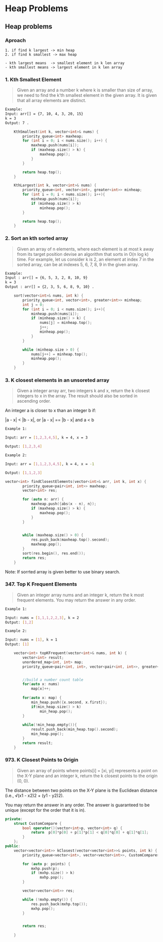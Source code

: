 # Heap Problems

## Heap problems
### Aproach
    1. if find k largest -> min heap
    2. if find k smallest -> max heap

    - kth largest means  -> smallest element in k len array
    - kth smallest means -> largest element in k len array

### 1. Kth Smallest Element
> Given an array and a number k where k is smaller than size of array,
we need to find the k’th smallest element in the given array.
It is given that all array elements are distinct.
```bash
Example:
Input: arr[] = {7, 10, 4, 3, 20, 15}
k = 3
Output: 7 . 

```

```cpp
    KthSmallest(int k, vector<int>& nums) {
        priority_queue<int> maxheap;
        for (int i = 0; i < nums.size(); i++) {
            maxheap.push(nums[i]);
            if (maxheap.size() > k) {
                maxheap.pop();
            }
        }

        return heap.top();
    }

    KthLargest(int k, vector<int>& nums) {
        priority_queue<int, vector<int>, greater<int>> minheap;
        for (int i = 0; i < nums.size(); i++){
            minheap.push(nums[i]);
            if (minheap.size() > k)
                minheap.pop();
        }

        return heap.top();
    }
```

### 2. Sort an kth sorted array
> Given an array of n elements, where each element is at most k away from its target position
 devise an algorithm that sorts in O(n log k) time.
 For example,
 let us consider k is 2, an element at index 7 in the sorted array, can be at indexes 5, 6, 7, 8, 9 in the given array.

```bash
Example:
Input : arr[] = {6, 5, 3, 2, 8, 10, 9}
k = 3 
Output : arr[] = {2, 3, 5, 6, 8, 9, 10} . 

```
```cpp
    sort(vector<int>& nums, int k) {
        priority_queue<int, vector<int>, greater<int>> minheap;
        int j = 0;
        for (int i = 0; i < nums.size(); i++){
            minheap.push(nums[i]);
            if (minheap.size() > k) {
                nums[j] = minheap.top();
                j++;
                minheap.pop();
            }
        }

        while (minheap.size > 0) {
            nums[j++] = minheap.top();
            minheap.pop();
        }
    }
```
### 3. K closest elements in an unsoreted array
>  Given a integer array arr, two integers k and x, return the k closest integers to x in the array.
The result should also be sorted in ascending order.

An integer a is closer to x than an integer b if:

|a - x| < |b - x|, or
|a - x| == |b - x| and a < b
 
```bash
Example 1:

Input: arr = [1,2,3,4,5], k = 4, x = 3

Output: [1,2,3,4]

Example 2:

Input: arr = [1,1,2,3,4,5], k = 4, x = -1

Output: [1,1,2,3]
```
```cpp
vector<int> findClosestElements(vector<int>& arr, int k, int x) {
        priority_queue<pair<int, int>> maxheap;
        vector<int> res;

        for (auto n: arr) {
            maxheap.push({abs(x - n), n});
            if (maxheap.size() > k) {
                maxheap.pop();
            }
        }

       
        while (maxheap.size() > 0) {
            res.push_back(maxheap.top().second);
            maxheap.pop();
        }
        sort(res.begin(), res.end());
        return res;
    }
```
Note: If sorrted array is given better to use binary search.
 
### 347. Top K Frequent Elements
> Given an integer array nums and an integer k, return the k most frequent elements. You may return the answer in any order.
```bash
Example 1:

Input: nums = [1,1,1,2,2,3], k = 2
Output: [1,2]

Example 2:

Input: nums = [1], k = 1
Output: [1]
```

```cpp
    vector<int> topKFrequent(vector<int>& nums, int k) {
        vector<int> result;
        unordered_map<int, int> map;
        priority_queue<pair<int, int>, vector<pair<int, int>>, greater<pair<int, int>>> min_heap;


        //build a number count table
        for(auto x: nums)
            map[x]++;
        
        for(auto x: map) {
            min_heap.push({x.second, x.first});
            if(min_heap.size() > k)
                min_heap.pop();
        }
        
        while(!min_heap.empty()){
            result.push_back(min_heap.top().second);
            min_heap.pop();
        }
        return result;
    }
```

### 973. K Closest Points to Origin
> Given an array of points where points[i] = [xi, yi] represents a point on the X-Y plane and an integer k, return the k closest points to the origin (0, 0).

The distance between two points on the X-Y plane is the Euclidean distance (i.e., √(x1 - x2)2 + (y1 - y2)2).

You may return the answer in any order. The answer is guaranteed to be unique (except for the order that it is in).

```cpp
private:
    struct CustomCompare {
        bool operator()(vector<int>p, vector<int> q) {
            return  p[0]*p[0] + p[1]*p[1] < q[0]*q[0] + q[1]*q[1];
        }
    };
public:
    vector<vector<int>> kClosest(vector<vector<int>>& points, int k) {
        priority_queue<vector<int>, vector<vector<int>>, CustomCompare> mxhp;

        for (auto p: points) {
            mxhp.push(p);
            if (mxhp.size() > k)
                mxhp.pop();
        }

        vector<vector<int>> res;

        while (!mxhp.empty()) {
            res.push_back(mxhp.top());
            mxhp.pop();
        }


        return res;
        
    }
```